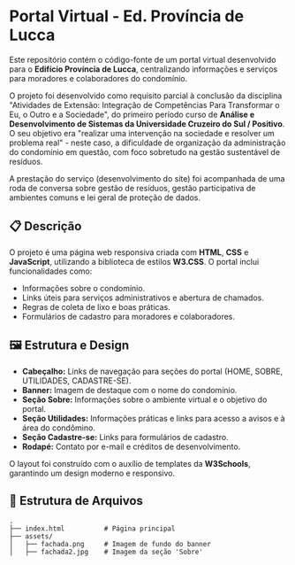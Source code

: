 # Portal Virtual - Ed. Província de Lucca

Este repositório contém o código-fonte de um portal virtual desenvolvido para o **Edifício Província de Lucca**, centralizando informações e serviços para moradores e colaboradores do condomínio.<br>

O projeto foi desenvolvido como requisito parcial à conclusão da disciplina "Atividades de Extensão: Integração de Competências Para Transformar o Eu, o Outro e a Sociedade", do primeiro período curso de **Análise e Desenvolvimento de Sistemas da Universidade Cruzeiro do Sul / Positivo**. O seu objetivo era "realizar uma intervenção na sociedade e resolver um problema real" - neste caso, a dificuldade de organização da administração do condomínio em questão, com foco sobretudo na gestão sustentável de resíduos.<br>

A prestação do serviço (desenvolvimento do site) foi acompanhada de uma roda de conversa sobre gestão de resíduos, gestão participativa de ambientes comuns e lei geral de proteção de dados. 

## 📋 Descrição

O projeto é uma página web responsiva criada com **HTML**, **CSS** e **JavaScript**, utilizando a biblioteca de estilos **W3.CSS**. O portal inclui funcionalidades como:
- Informações sobre o condomínio.
- Links úteis para serviços administrativos e abertura de chamados.
- Regras de coleta de lixo e boas práticas.
- Formulários de cadastro para moradores e colaboradores.

## 🖼️ Estrutura e Design

- **Cabeçalho:** Links de navegação para seções do portal (HOME, SOBRE, UTILIDADES, CADASTRE-SE).
- **Banner:** Imagem de destaque com o nome do condomínio.
- **Seção Sobre:** Informações sobre o ambiente virtual e o objetivo do portal.
- **Seção Utilidades:** Informações práticas e links para acesso a avisos e à área do condômino.
- **Seção Cadastre-se:** Links para formulários de cadastro.
- **Rodapé:** Contato por e-mail e créditos de desenvolvimento.

O layout foi construído com o auxílio de templates da **W3Schools**, garantindo um design moderno e responsivo.

## 📂 Estrutura de Arquivos

```plaintext
.
├── index.html          # Página principal
├── assets/
│   ├── fachada.png     # Imagem de fundo do banner
│   ├── fachada2.jpg    # Imagem da seção 'Sobre'
